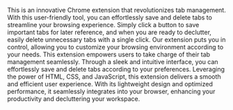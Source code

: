 This is an innovative Chrome extension that revolutionizes tab management. With this user-friendly tool, you can effortlessly save and delete tabs to streamline your browsing experience. Simply click a button to save important tabs for later reference, and when you are ready to declutter, easily delete unnecessary tabs with a single click. Our extension puts you in control, allowing you to customize your browsing environment according to your needs.
This extension empowers users to take charge of their tab management seamlessly. Through a sleek and intuitive interface, you can effortlessly save and delete tabs according to your preferences. Leveraging the power of HTML, CSS, and JavaScript, this extension delivers a smooth and efficient user experience. With its lightweight design and optimized performance, it seamlessly integrates into your browser, enhancing your productivity and decluttering your workspace.
